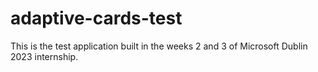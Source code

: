 # adaptive-cards-test
This is the test application built in the weeks 2 and 3 of Microsoft Dublin 2023 internship.
